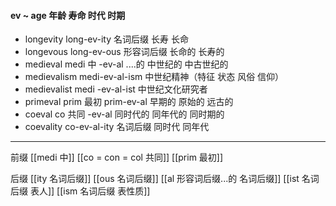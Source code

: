 #### ev ~ age 年龄 寿命 时代 时期

- longevity long-ev-ity 名词后缀 长寿 长命
- longevous long-ev-ous 形容词后缀 长命的 长寿的
- medieval  medi 中 -ev-al ....的 中世纪的 中古世纪的
- medievalism medi-ev-al-ism 中世纪精神（特征 状态 风俗 信仰）
- medievalist medi -ev-al-ist 中世纪文化研究者
- primeval prim 最初 prim-ev-al 早期的 原始的 远古的
- coeval  co 共同 -ev-al 同时代的 同年代的  同时期的
- coevality co-ev-al-ity  名词后缀 同时代 同年代


---
前缀
[[medi 中]]
[[co = con  = col 共同]]
[[prim 最初]]

后缀
[[ity 名词后缀]]
[[ous 名词后缀]]
[[al 形容词后缀...的 名词后缀]]
[[ist  名词后缀 表人]]
[[ism 名词后缀 表性质]]